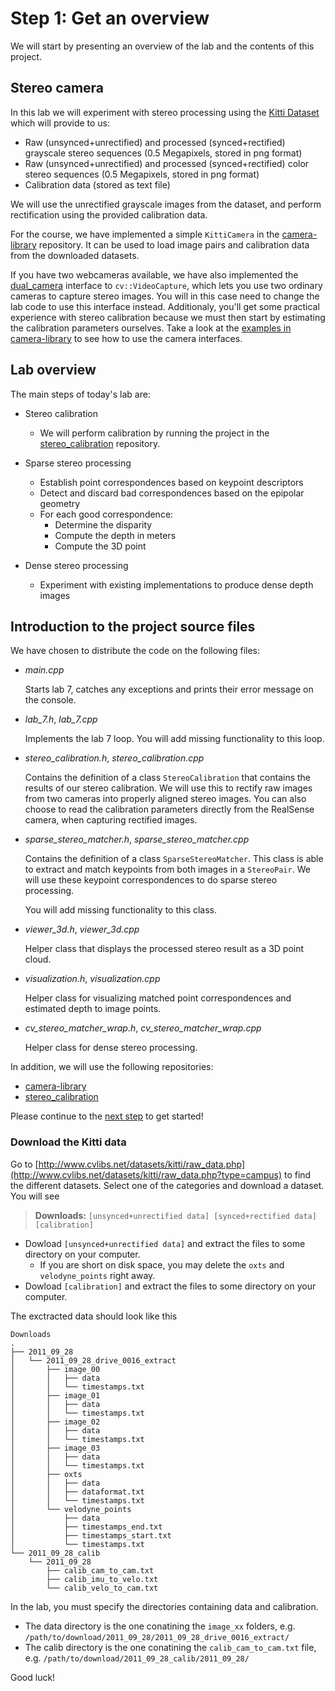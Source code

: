 # Step 1: Get an overview
We will start by presenting an overview of the lab and the contents of this project.

## Stereo camera

In this lab we will experiment with stereo processing using the [Kitti Dataset](http://www.cvlibs.net/datasets/kitti/index.php) which will provide to us:
  - Raw (unsynced+unrectified) and processed (synced+rectified) grayscale stereo sequences (0.5 Megapixels, stored in png format)
  - Raw (unsynced+unrectified) and processed (synced+rectified) color stereo sequences (0.5 Megapixels, stored in png format)
  - Calibration data (stored as text file)

We will use the unrectified grayscale images from the dataset, and perform rectification using the provided calibration data.

For the course, we have implemented a simple `KittiCamera` in the [camera-library](https://github.com/tek5030/camera-library) repository.
It can be used to load image pairs and calibration data from the downloaded datasets.

If you have two webcameras available, we have also implemented the [dual_camera](https://github.com/tek5030/camera-library/blob/main/include/tek5030/dual_camera.h) interface to `cv::VideoCapture`, which lets you use two ordinary cameras to capture stereo images.
You will in this case need to change the lab code to use this interface instead.
Additionaly, you'll get some practical experience with stereo calibration because we must then start by estimating the calibration parameters ourselves.
Take a look at the [examples in camera-library](https://github.com/tek5030/camera-library/tree/main/example) to see how to use the camera interfaces.

## Lab overview
The main steps of today's lab are:

- Stereo calibration
  - We will perform calibration by running the project in the [stereo_calibration](https://github.com/tek5030/stereo_calibration) repository.

- Sparse stereo processing
  - Establish point correspondences based on keypoint descriptors
  - Detect and discard bad correspondences based on the epipolar geometry
  - For each good correspondence:
    - Determine the disparity
    - Compute the depth in meters
    - Compute the 3D point

- Dense stereo processing
   - Experiment with existing implementations to produce dense depth images

## Introduction to the project source files

We have chosen to distribute the code on the following files:
- *main.cpp*
  
  Starts lab 7, catches any exceptions and prints their error message on the console.

- *lab_7.h*, *lab_7.cpp*

  Implements the lab 7 loop. 
  You will add missing functionality to this loop.
  
- *stereo_calibration.h*, *stereo_calibration.cpp*

  Contains the definition of a class `StereoCalibration` that contains the results of our stereo calibration. 
  We will use this to rectify raw images from two cameras into properly aligned stereo images.
  You can also choose to read the calibration parameters directly from the RealSense camera, when capturing rectified images.

- *sparse_stereo_matcher.h*, *sparse_stereo_matcher.cpp*

  Contains the definition of a class `SparseStereoMatcher`. 
  This class is able to extract and match keypoints from both images in a `StereoPair`. 
  We will use these keypoint correspondences to do sparse stereo processing.
  
  You will add missing functionality to this class. 

- *viewer_3d.h*, *viewer_3d.cpp*

  Helper class that displays the processed stereo result as a 3D point cloud.
  
- *visualization.h*, *visualization.cpp*

  Helper class for visualizing matched point correspondences and estimated depth to image points.

- *cv_stereo_matcher_wrap.h*, *cv_stereo_matcher_wrap.cpp*

  Helper class for dense stereo processing.
  
In addition, we will use the following repositories:
  - [camera-library](https://github.com/tek5030/camera-library)
  - [stereo_calibration](https://github.com/tek5030/stereo_calibration)
    
Please continue to the [next step](2-stereo-calibration.md) to get started!


### Download the Kitti data
Go to [http://www.cvlibs.net/datasets/kitti/raw_data.php](http://www.cvlibs.net/datasets/kitti/raw_data.php?type=campus)
to find the different datasets. Select one of the categories and download a dataset. You will see

> **Downloads:** `[unsynced+unrectified data] [synced+rectified data] [calibration]`

- Dowload `[unsynced+unrectified data]` and extract the files to some directory on your computer.
   - If you are short on disk space, you may delete the `oxts` and `velodyne_points` right away.
- Dowload `[calibration]` and extract the files to some directory on your computer.


The exctracted data should look like this
```
Downloads
.
├── 2011_09_28
│   └── 2011_09_28_drive_0016_extract
│       ├── image_00
│       │   ├── data
│       │   └── timestamps.txt
│       ├── image_01
│       │   ├── data
│       │   └── timestamps.txt
│       ├── image_02
│       │   ├── data
│       │   └── timestamps.txt
│       ├── image_03
│       │   ├── data
│       │   └── timestamps.txt
│       ├── oxts
│       │   ├── data
│       │   ├── dataformat.txt
│       │   └── timestamps.txt
│       └── velodyne_points
│           ├── data
│           ├── timestamps_end.txt
│           ├── timestamps_start.txt
│           └── timestamps.txt
└── 2011_09_28_calib
    └── 2011_09_28
        ├── calib_cam_to_cam.txt
        ├── calib_imu_to_velo.txt
        └── calib_velo_to_cam.txt
```

In the lab, you must specify the directories containing data and calibration.
- The data directory is the one conatining the `image_xx` folders, e.g. `/path/to/download/2011_09_28/2011_09_28_drive_0016_extract/`
- The calib directory is the one conatining the `calib_cam_to_cam.txt` file, e.g. `/path/to/download/2011_09_28_calib/2011_09_28/`

Good luck!